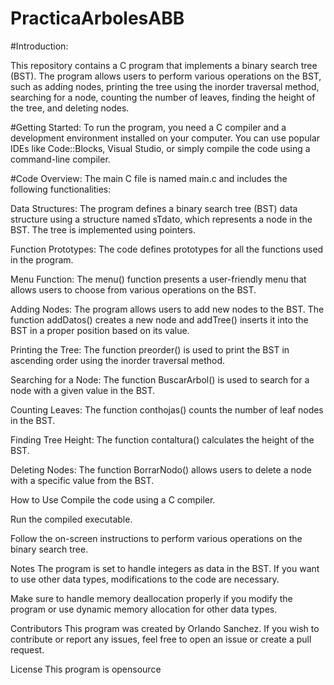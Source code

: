 # PracticaArbolesABB
#Introduction:

This repository contains a C program that implements a binary search tree (BST). The program allows users to perform various operations on the BST, such as adding nodes, printing the tree using the inorder traversal method, searching for a node, counting the number of leaves, finding the height of the tree, and deleting nodes.

#Getting Started:
To run the program, you need a C compiler and a development environment installed on your computer. You can use popular IDEs like Code::Blocks, Visual Studio, or simply compile the code using a command-line compiler.

#Code Overview:
The main C file is named main.c and includes the following functionalities:

Data Structures: The program defines a binary search tree (BST) data structure using a structure named sTdato, which represents a node in the BST. The tree is implemented using pointers.

Function Prototypes: The code defines prototypes for all the functions used in the program.

Menu Function: The menu() function presents a user-friendly menu that allows users to choose from various operations on the BST.

Adding Nodes: The program allows users to add new nodes to the BST. The function addDatos() creates a new node and addTree() inserts it into the BST in a proper position based on its value.

Printing the Tree: The function preorder() is used to print the BST in ascending order using the inorder traversal method.

Searching for a Node: The function BuscarArbol() is used to search for a node with a given value in the BST.

Counting Leaves: The function conthojas() counts the number of leaf nodes in the BST.

Finding Tree Height: The function contaltura() calculates the height of the BST.

Deleting Nodes: The function BorrarNodo() allows users to delete a node with a specific value from the BST.

How to Use
Compile the code using a C compiler.

Run the compiled executable.

Follow the on-screen instructions to perform various operations on the binary search tree.

Notes
The program is set to handle integers as data in the BST. If you want to use other data types, modifications to the code are necessary.

Make sure to handle memory deallocation properly if you modify the program or use dynamic memory allocation for other data types.

Contributors
This program was created by Orlando Sanchez. If you wish to contribute or report any issues, feel free to open an issue or create a pull request.

License
This program is opensource
